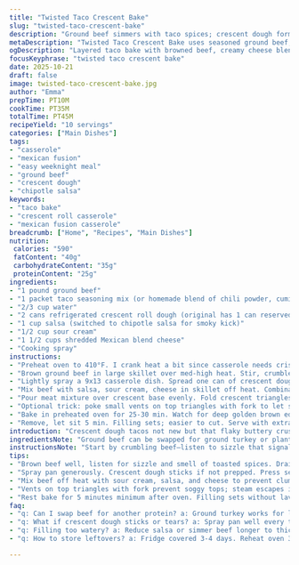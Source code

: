 ```yaml
---
title: "Twisted Taco Crescent Bake"
slug: "twisted-taco-crescent-bake"
description: "Ground beef simmers with taco spices; crescent dough forms a flaky base and cover. Mixed salsa, sour cream, cheese meld with meat for creamy tang. Baking creates golden brown crust with melty center. A quick, layered casserole with flexible toppings. Changes to dough count prevent gaps. Salsa swapped for chipotle salsa for smoky heat. Timing adjusted slightly; rely on texture cues for doneness."
metaDescription: "Twisted Taco Crescent Bake uses seasoned ground beef, chipotle salsa, sour cream, and crescent dough for a flaky, layered casserole with melty cheese and crispy crust."
ogDescription: "Layered taco bake with browned beef, creamy cheese blend, and smoky chipotle salsa all sealed in flaky crescent dough. Crispy crust, melty center, real texture cues."
focusKeyphrase: "twisted taco crescent bake"
date: 2025-10-21
draft: false
image: twisted-taco-crescent-bake.jpg
author: "Emma"
prepTime: PT10M
cookTime: PT35M
totalTime: PT45M
recipeYield: "10 servings"
categories: ["Main Dishes"]
tags:
- "casserole"
- "mexican fusion"
- "easy weeknight meal"
- "ground beef"
- "crescent dough"
- "chipotle salsa"
keywords:
- "taco bake"
- "crescent roll casserole"
- "mexican fusion casserole"
breadcrumb: ["Home", "Recipes", "Main Dishes"]
nutrition: 
 calories: "590"
 fatContent: "40g"
 carbohydrateContent: "35g"
 proteinContent: "25g"
ingredients:
- "1 pound ground beef"
- "1 packet taco seasoning mix (or homemade blend of chili powder, cumin, paprika, garlic powder, onion powder, salt, pepper)"
- "2/3 cup water"
- "2 cans refrigerated crescent roll dough (original has 1 can reserved; I added to top too)"
- "1 cup salsa (switched to chipotle salsa for smoky kick)"
- "1/2 cup sour cream"
- "1 1/2 cups shredded Mexican blend cheese"
- "Cooking spray"
instructions:
- "Preheat oven to 410°F. I crank heat a bit since casserole needs crispy crust fast."
- "Brown ground beef in large skillet over med-high heat. Stir, crumble. Drain fat well; too greasy ruins crescent dough. Simmer beef with taco seasoning and water until sauce thickens slightly; about 3 min now for better spice penetration."
- "Lightly spray a 9x13 casserole dish. Spread one can of crescent dough in single layer on bottom and up sides. Press seams firmly to seal; no holes or it leaks. I learned the hard way, leaks = soggy mess."
- "Mix beef with salsa, sour cream, cheese in skillet off heat. Combination should be creamy with visible cheese strings but not runny."
- "Pour meat mixture over crescent base evenly. Fold crescent triangles from second can over filling to cover. You want them overlapping like rustic pie crust, no gaps visible."
- "Optional trick: poke small vents on top triangles with fork to let steam escape. Prevents soggy top."
- "Bake in preheated oven for 25-30 min. Watch for deep golden brown edges and bubbly filling. Bottom crust should feel firm when poked with spatula."
- "Remove, let sit 5 min. Filling sets; easier to cut. Serve with extra sour cream, shredded lettuce, fresh diced tomatoes or jalapeños for crunch and zing."
introduction: "Crescent dough tacos not new but that flaky buttery crust like a well-shaken maraca. Ground beef seasoned with taco spices simmers gently—watch that grease or soggy bottom doom is real. Salsa mixed in for wet and tang, swapping chipotle salsa intensifies the smoke punch which I found years back really changes dynamics. Sour cream adds cool richness, cheese melts in stretchy lava layers. Baking time fiddled—watch crust and filling bubbles, not clock alone. Holding it after bake lets everything settle; cutting too quick = lava eruption. Add chopped iceberg or jalapeño on serving, crunch meets creamy chaos. Past attempts with too little dough failed; sealing edges matters. Kitchen smells like fiesta, sounds of bubbling cheese lure you in. Simple, rustic, quick. A one-pan craving slayer."
ingredientsNote: "Ground beef can be swapped for ground turkey or plant-based beef alternative if texture and flavor suits your mood. Taco seasoning homemade lets you control sodium and heat—grab small batch spices for freshness. Use chipotle salsa instead of plain for smoky complexity, or classic rojo for less fire. Crescent dough brands vary; sometimes thinner, sometimes puffier. If dough too thin, double layer bottom. Spray pan well to prevent sticking; grease inside raw dough makes soggy bottom. Cheese blend is flexible—cheddar, monterey jack, or pepper jack turn up flavor profile and melt differently. Sour cream adds tang and moisture; Greek yogurt can stand in for lighter feel. Water simmer step thickens sauce; reduce slowly for intensity or skip if your seasoning is dry mix. Salsa thickness varies—too watery dilutes bake, opt for thick chunky salsa where possible."
instructionsNote: "Start by crumbling beef—listen to sizzle that signals moisture loss, brown bits form flavor base here, no rushing. Drain fat fully or dough won’t crisp, moisture is enemy. Simmer slows beef seasoning blending; 3 minutes longer locks flavor better than original. Spray pan prevents dough glue disaster; pressing seams tight stops filling seepage, key for sturdy bake. Mixing salsa, sour cream, shredded cheese with beef off heat prevents cheese clumping or becoming oily. Folding crescent dough triangles over filling like patchwork quilt; overlapping seals moisture but don’t overlap too thickly, or bottom won’t cook. Fork pricked vents help steam release or top stays doughy mush; learned this second try. Bake until top golden-dark brown and filling bubbles loudly through vents. Bottom crust firm when spatula lifts speaks doneness. Resting keeps lava-like filling contained; impatient cutting causes filling oozing or cooling too fast prevents slice holding. Serve with crisp lettuce or jalapeño to cut heavy richness; balance is key."
tips:
- "Brown beef well, listen for sizzle and smell of toasted spices. Drain fat thoroughly or dough sogs out fast. Repeat from past burns. Simmer beef with water and seasoning till sauce thickens; don’t rush, it locks flavors better."
- "Spray pan generously. Crescent dough sticks if not prepped. Press seams tight, no holes or filling leaks through, else bake soggy mess from experience. If dough feels thin, double-layer bottom. Overlapping triangles like rustic pie crust, not too thick, but full coverage."
- "Mix beef off heat with sour cream, salsa, and cheese to prevent clumpy oily cheese patches. Use chipotle salsa for smoky depth; plain salsa thins bake. Sour cream adds tang and moisture—Greek yogurt works lighter if preferred."
- "Vents on top triangles with fork prevent soggy tops; steam escapes instead of pooling. Bake at 410F, watch edges turn deep golden brown and filling bubbles loudly. Bottom crust should feel firm under spatula when poke-tested."
- "Rest bake for 5 minutes minimum after oven. Filling sets without lava eruption. Cutting early leads to messy oozing, cutting too late cools texture. Serve with crisp shredded lettuce or diced jalapeños for crunch and fresh zing."
faq:
- "q: Can I swap beef for another protein? a: Ground turkey works for leaner dish but watch seasoning may need boost. Plant-based alternatives hold up if similar moisture. Adjust simmer time; plant-based sometimes quicker. Texture matters here."
- "q: What if crescent dough sticks or tears? a: Spray pan well every try. Seal seams tight, no holes. If dough too thin, use double bottom layer. Cold dough easier to handle, room temp makes tear-prone. Keep fingers floured."
- "q: Filling too watery? a: Reduce salsa or simmer beef longer to thicken sauce. Thick chunky salsa preferred over watery. Drain excess moisture after browning beef if sloppy. Avoid excess water in seasoning mix."
- "q: How to store leftovers? a: Fridge covered 3-4 days. Reheat oven 350F to keep crust crisp. Microwave softens crust fast, but fine if short time only. Freeze with parchment layer to separate; defrost overnight in fridge."

---
```

